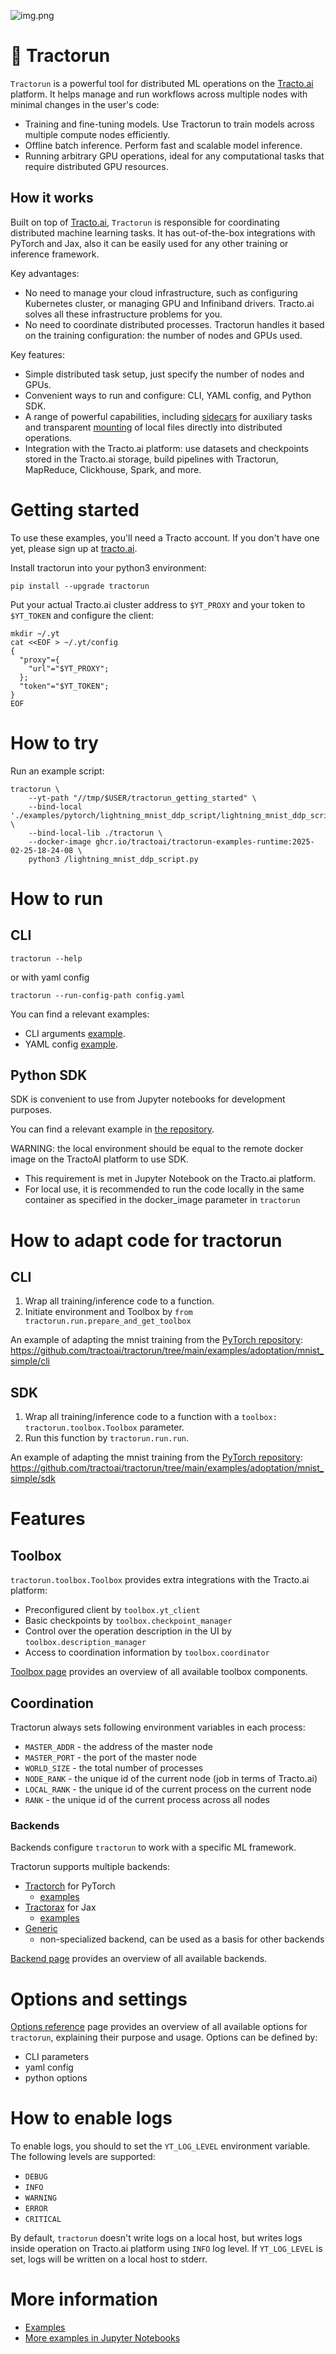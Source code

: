 ![img.png](https://raw.githubusercontent.com/tractoai/tractorun/refs/heads/main/docs/_static/img.png)

# 🚜 Tractorun

`Tractorun` is a powerful tool for distributed ML operations on the [Tracto.ai](https://tracto.ai/) platform. It helps manage and run workflows across multiple nodes with minimal changes in the user's code:
* Training and fine-tuning models. Use Tractorun to train models across multiple compute nodes efficiently.
* Offline batch inference. Perform fast and scalable model inference.
* Running arbitrary GPU operations, ideal for any computational tasks that require distributed GPU resources.

## How it works

Built on top of [Tracto.ai](https://tracto.ai/), `Tractorun` is responsible for coordinating distributed machine learning tasks. It has out-of-the-box integrations with PyTorch and Jax, also it can be easily used for any other training or inference framework.

Key advantages:
* No need to manage your cloud infrastructure, such as configuring Kubernetes cluster, or managing GPU and Infiniband drivers. Tracto.ai  solves all these infrastructure problems for you.
* No need to coordinate distributed processes. Tractorun handles it based on the training configuration: the number of nodes and GPUs used.

Key features:
* Simple distributed task setup, just specify the number of nodes and GPUs.
* Convenient ways to run and configure: CLI, YAML config, and Python SDK.
* A range of powerful capabilities, including [sidecars](https://github.com/tractoai/tractorun/blob/main/docs/options.md#sidecar) for auxiliary tasks and transparent [mounting](https://github.com/tractoai/tractorun/blob/main/docs/options.md#bind-local) of local files directly into distributed operations.
* Integration with the Tracto.ai platform: use datasets and checkpoints stored in the Tracto.ai storage, build pipelines with Tractorun, MapReduce, Clickhouse, Spark, and more.

# Getting started

To use these examples, you'll need a Tracto account. If you don't have one yet, please sign up at [tracto.ai](https://tracto.ai/).

Install tractorun into your python3 environment:

`pip install --upgrade tractorun`

Put your actual Tracto.ai cluster address to `$YT_PROXY` and your token to `$YT_TOKEN` and configure the client:

```shell
mkdir ~/.yt
cat <<EOF > ~/.yt/config
{
  "proxy"={
    "url"="$YT_PROXY";
  };
  "token"="$YT_TOKEN";
}
EOF
```

# How to try

Run an example script:

```
tractorun \
    --yt-path "//tmp/$USER/tractorun_getting_started" \
    --bind-local './examples/pytorch/lightning_mnist_ddp_script/lightning_mnist_ddp_script.py:/lightning_mnist_ddp_script.py' \
    --bind-local-lib ./tractorun \
    --docker-image ghcr.io/tractoai/tractorun-examples-runtime:2025-02-25-18-24-08 \
    python3 /lightning_mnist_ddp_script.py
```

# How to run

## CLI

`tractorun --help`

or with yaml config

`tractorun --run-config-path config.yaml`

You can find a relevant examples:
* CLI arguments [example](https://github.com/tractoai/tractorun/tree/main/examples/pytorch/lightning_mnist_ddp_script).
* YAML config [example](https://github.com/tractoai/tractorun/tree/main/examples/pytorch/lightning_mnist_ddp_script_config).

## Python SDK

SDK is convenient to use from Jupyter notebooks for development purposes.

You can find a relevant example in [the repository](https://github.com/tractoai/tractorun/tree/main/examples/pytorch/lightning_mnist).

WARNING: the local environment should be equal to the remote docker image on the TractoAI platform to use SDK.
* This requirement is met in Jupyter Notebook on the Tracto.ai platform.
* For local use, it is recommended to run the code locally in the same container as specified in the docker_image parameter in `tractorun`

# How to adapt code for tractorun

## CLI

1. Wrap all training/inference code to a function.
2. Initiate environment and Toolbox by `from tractorun.run.prepare_and_get_toolbox`

An example of adapting the mnist training from the [PyTorch repository](https://github.com/pytorch/examples/blob/cdef4d43fb1a2c6c4349daa5080e4e8731c34569/mnist/mnist_simple/main.py): https://github.com/tractoai/tractorun/tree/main/examples/adoptation/mnist_simple/cli

## SDK

1. Wrap all training/inference code to a function with a `toolbox: tractorun.toolbox.Toolbox` parameter.
2. Run this function by `tractorun.run.run`.

An example of adapting the mnist training from the [PyTorch repository](https://github.com/pytorch/examples/blob/cdef4d43fb1a2c6c4349daa5080e4e8731c34569/mnist/main.py): https://github.com/tractoai/tractorun/tree/main/examples/adoptation/mnist_simple/sdk

# Features

## Toolbox

`tractorun.toolbox.Toolbox` provides extra integrations with the Tracto.ai platform:
* Preconfigured client by `toolbox.yt_client`
* Basic checkpoints by `toolbox.checkpoint_manager`
* Control over the operation description in the UI by `toolbox.description_manager`
* Access to coordination information by `toolbox.coordinator`

[Toolbox page](https://github.com/tractoai/tractorun/blob/main/docs/toolbox.md) provides an overview of all available toolbox components.

## Coordination

Tractorun always sets following environment variables in each process:
* `MASTER_ADDR` - the address of the master node
* `MASTER_PORT` - the port of the master node
* `WORLD_SIZE` - the total number of processes
* `NODE_RANK` - the unique id of the current node (job in terms of Tracto.ai)
* `LOCAL_RANK` - the unique id of the current process on the current node
* `RANK` - the unique id of the current process across all nodes

### Backends

Backends configure `tractorun` to work with a specific ML framework.

Tractorun supports multiple backends:
* [Tractorch](https://github.com/tractoai/tractorun/tree/main/tractorun/backend/tractorch) for PyTorch
  * [examples](https://github.com/tractoai/tractorun/tree/main/examples/pytorch)
* [Tractorax](https://github.com/tractoai/tractorun/tree/main/tractorun/backend/tractorax) for Jax
  * [examples](https://github.com/tractoai/tractorun/tree/main/examples/jax)
* [Generic](https://github.com/tractoai/tractorun/tree/main/tractorun/backend/generic)
  * non-specialized backend, can be used as a basis for other backends

[Backend page](https://github.com/tractoai/tractorun/blob/main/docs/backend.md) provides an overview of all available backends.

# Options and settings

[Options reference](https://github.com/tractoai/tractorun/blob/main/docs/options.md) page provides an overview of all available options for `tractorun`, explaining their purpose and usage. Options can be defined by:
* CLI parameters
* yaml config
* python options

# How to enable logs

To enable logs, you should to set the `YT_LOG_LEVEL` environment variable. The following levels are supported:
* `DEBUG`
* `INFO`
* `WARNING`
* `ERROR`
* `CRITICAL`

By default, `tractorun` doesn't write logs on a local host, but writes logs inside operation on Tracto.ai platform using `INFO` log level. If `YT_LOG_LEVEL` is set, logs will be written on a local host to stderr.

# More information

* [Examples](https://github.com/tractoai/tractorun/tree/main/examples)
* [More examples in Jupyter Notebooks](https://github.com/tractoai/tracto-examples)
